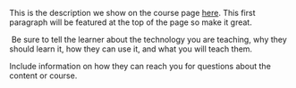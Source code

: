 This is the description we show on the course page [here](https://lab.github.com/Fadliramadan/vidio-call-sex). This first paragraph will be featured at the top of the page so make it great.
​

​
Be sure to tell the learner about the technology you are teaching, why they should learn it, how they can use it, and what you will teach them.
​


Include information on how they can reach you for questions about the content or course. 